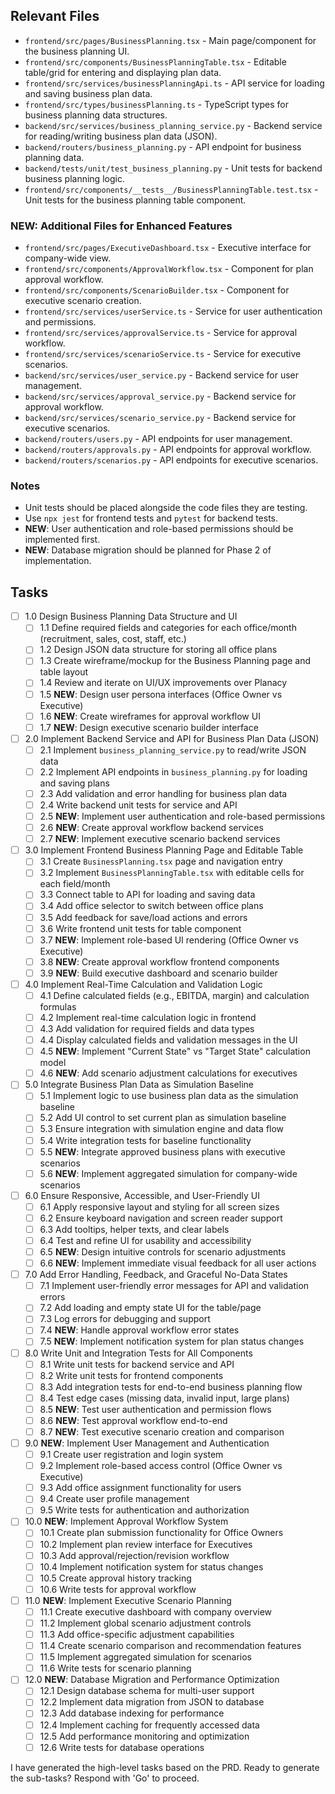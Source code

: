 ## Relevant Files

- `frontend/src/pages/BusinessPlanning.tsx` - Main page/component for the business planning UI.
- `frontend/src/components/BusinessPlanningTable.tsx` - Editable table/grid for entering and displaying plan data.
- `frontend/src/services/businessPlanningApi.ts` - API service for loading and saving business plan data.
- `frontend/src/types/businessPlanning.ts` - TypeScript types for business planning data structures.
- `backend/src/services/business_planning_service.py` - Backend service for reading/writing business plan data (JSON).
- `backend/routers/business_planning.py` - API endpoint for business planning data.
- `backend/tests/unit/test_business_planning.py` - Unit tests for backend business planning logic.
- `frontend/src/components/__tests__/BusinessPlanningTable.test.tsx` - Unit tests for the business planning table component.

### NEW: Additional Files for Enhanced Features
- `frontend/src/pages/ExecutiveDashboard.tsx` - Executive interface for company-wide view.
- `frontend/src/components/ApprovalWorkflow.tsx` - Component for plan approval workflow.
- `frontend/src/components/ScenarioBuilder.tsx` - Component for executive scenario creation.
- `frontend/src/services/userService.ts` - Service for user authentication and permissions.
- `frontend/src/services/approvalService.ts` - Service for approval workflow.
- `frontend/src/services/scenarioService.ts` - Service for executive scenarios.
- `backend/src/services/user_service.py` - Backend service for user management.
- `backend/src/services/approval_service.py` - Backend service for approval workflow.
- `backend/src/services/scenario_service.py` - Backend service for executive scenarios.
- `backend/routers/users.py` - API endpoints for user management.
- `backend/routers/approvals.py` - API endpoints for approval workflow.
- `backend/routers/scenarios.py` - API endpoints for executive scenarios.

### Notes

- Unit tests should be placed alongside the code files they are testing.
- Use `npx jest` for frontend tests and `pytest` for backend tests.
- **NEW**: User authentication and role-based permissions should be implemented first.
- **NEW**: Database migration should be planned for Phase 2 of implementation.

## Tasks

- [ ] 1.0 Design Business Planning Data Structure and UI
  - [ ] 1.1 Define required fields and categories for each office/month (recruitment, sales, cost, staff, etc.)
  - [ ] 1.2 Design JSON data structure for storing all office plans
  - [ ] 1.3 Create wireframe/mockup for the Business Planning page and table layout
  - [ ] 1.4 Review and iterate on UI/UX improvements over Planacy
  - [ ] 1.5 **NEW**: Design user persona interfaces (Office Owner vs Executive)
  - [ ] 1.6 **NEW**: Create wireframes for approval workflow UI
  - [ ] 1.7 **NEW**: Design executive scenario builder interface

- [ ] 2.0 Implement Backend Service and API for Business Plan Data (JSON)
  - [ ] 2.1 Implement `business_planning_service.py` to read/write JSON data
  - [ ] 2.2 Implement API endpoints in `business_planning.py` for loading and saving plans
  - [ ] 2.3 Add validation and error handling for business plan data
  - [ ] 2.4 Write backend unit tests for service and API
  - [ ] 2.5 **NEW**: Implement user authentication and role-based permissions
  - [ ] 2.6 **NEW**: Create approval workflow backend services
  - [ ] 2.7 **NEW**: Implement executive scenario backend services

- [ ] 3.0 Implement Frontend Business Planning Page and Editable Table
  - [ ] 3.1 Create `BusinessPlanning.tsx` page and navigation entry
  - [ ] 3.2 Implement `BusinessPlanningTable.tsx` with editable cells for each field/month
  - [ ] 3.3 Connect table to API for loading and saving data
  - [ ] 3.4 Add office selector to switch between office plans
  - [ ] 3.5 Add feedback for save/load actions and errors
  - [ ] 3.6 Write frontend unit tests for table component
  - [ ] 3.7 **NEW**: Implement role-based UI rendering (Office Owner vs Executive)
  - [ ] 3.8 **NEW**: Create approval workflow frontend components
  - [ ] 3.9 **NEW**: Build executive dashboard and scenario builder

- [ ] 4.0 Implement Real-Time Calculation and Validation Logic
  - [ ] 4.1 Define calculated fields (e.g., EBITDA, margin) and calculation formulas
  - [ ] 4.2 Implement real-time calculation logic in frontend
  - [ ] 4.3 Add validation for required fields and data types
  - [ ] 4.4 Display calculated fields and validation messages in the UI
  - [ ] 4.5 **NEW**: Implement "Current State" vs "Target State" calculation model
  - [ ] 4.6 **NEW**: Add scenario adjustment calculations for executives

- [ ] 5.0 Integrate Business Plan Data as Simulation Baseline
  - [ ] 5.1 Implement logic to use business plan data as the simulation baseline
  - [ ] 5.2 Add UI control to set current plan as simulation baseline
  - [ ] 5.3 Ensure integration with simulation engine and data flow
  - [ ] 5.4 Write integration tests for baseline functionality
  - [ ] 5.5 **NEW**: Integrate approved business plans with executive scenarios
  - [ ] 5.6 **NEW**: Implement aggregated simulation for company-wide scenarios

- [ ] 6.0 Ensure Responsive, Accessible, and User-Friendly UI
  - [ ] 6.1 Apply responsive layout and styling for all screen sizes
  - [ ] 6.2 Ensure keyboard navigation and screen reader support
  - [ ] 6.3 Add tooltips, helper texts, and clear labels
  - [ ] 6.4 Test and refine UI for usability and accessibility
  - [ ] 6.5 **NEW**: Design intuitive controls for scenario adjustments
  - [ ] 6.6 **NEW**: Implement immediate visual feedback for all user actions

- [ ] 7.0 Add Error Handling, Feedback, and Graceful No-Data States
  - [ ] 7.1 Implement user-friendly error messages for API and validation errors
  - [ ] 7.2 Add loading and empty state UI for the table/page
  - [ ] 7.3 Log errors for debugging and support
  - [ ] 7.4 **NEW**: Handle approval workflow error states
  - [ ] 7.5 **NEW**: Implement notification system for plan status changes

- [ ] 8.0 Write Unit and Integration Tests for All Components
  - [ ] 8.1 Write unit tests for backend service and API
  - [ ] 8.2 Write unit tests for frontend components
  - [ ] 8.3 Add integration tests for end-to-end business planning flow
  - [ ] 8.4 Test edge cases (missing data, invalid input, large plans)
  - [ ] 8.5 **NEW**: Test user authentication and permission flows
  - [ ] 8.6 **NEW**: Test approval workflow end-to-end
  - [ ] 8.7 **NEW**: Test executive scenario creation and comparison

- [ ] 9.0 **NEW**: Implement User Management and Authentication
  - [ ] 9.1 Create user registration and login system
  - [ ] 9.2 Implement role-based access control (Office Owner vs Executive)
  - [ ] 9.3 Add office assignment functionality for users
  - [ ] 9.4 Create user profile management
  - [ ] 9.5 Write tests for authentication and authorization

- [ ] 10.0 **NEW**: Implement Approval Workflow System
  - [ ] 10.1 Create plan submission functionality for Office Owners
  - [ ] 10.2 Implement plan review interface for Executives
  - [ ] 10.3 Add approval/rejection/revision workflow
  - [ ] 10.4 Implement notification system for status changes
  - [ ] 10.5 Create approval history tracking
  - [ ] 10.6 Write tests for approval workflow

- [ ] 11.0 **NEW**: Implement Executive Scenario Planning
  - [ ] 11.1 Create executive dashboard with company overview
  - [ ] 11.2 Implement global scenario adjustment controls
  - [ ] 11.3 Add office-specific adjustment capabilities
  - [ ] 11.4 Create scenario comparison and recommendation features
  - [ ] 11.5 Implement aggregated simulation for scenarios
  - [ ] 11.6 Write tests for scenario planning

- [ ] 12.0 **NEW**: Database Migration and Performance Optimization
  - [ ] 12.1 Design database schema for multi-user support
  - [ ] 12.2 Implement data migration from JSON to database
  - [ ] 12.3 Add database indexing for performance
  - [ ] 12.4 Implement caching for frequently accessed data
  - [ ] 12.5 Add performance monitoring and optimization
  - [ ] 12.6 Write tests for database operations

I have generated the high-level tasks based on the PRD. Ready to generate the sub-tasks? Respond with 'Go' to proceed. 